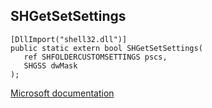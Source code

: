 ## SHGetSetSettings

```
[DllImport("shell32.dll")]
public static extern bool SHGetSetSettings(
   ref SHFOLDERCUSTOMSETTINGS pscs,
   SHGSS dwMask
);
```

[Microsoft documentation](https://docs.microsoft.com/en-us/windows/win32/api/shlobj_core/nf-shlobj_core-shgetsetsettings)
